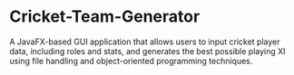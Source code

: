 # Cricket-Team-Generator
A JavaFX-based GUI application that allows users to input cricket player data, including roles and stats, and generates the best possible playing XI using file handling and object-oriented programming techniques.
